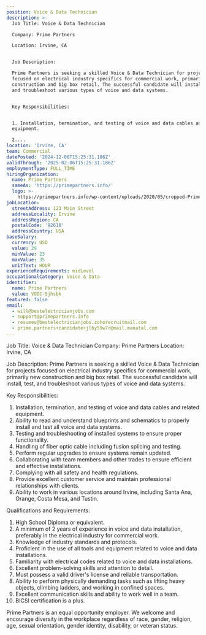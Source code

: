 ```yaml
---
position: Voice & Data Technician
description: >-
  Job Title: Voice & Data Technician

  Company: Prime Partners 

  Location: Irvine, CA


  Job Description:

  Prime Partners is seeking a skilled Voice & Data Technician for projects
  focused on electrical industry specifics for commercial work, primarily new
  construction and big box retail. The successful candidate will install, test,
  and troubleshoot various types of voice and data systems.


  Key Responsibilities:


  1. Installation, termination, and testing of voice and data cables and related
  equipment.

  2....
location: 'Irvine, CA'
team: Commercial
datePosted: '2024-12-08T15:25:31.186Z'
validThrough: '2025-02-06T15:25:31.186Z'
employmentType: FULL_TIME
hiringOrganization:
  name: Prime Partners
  sameAs: 'https://primepartners.info/'
  logo: >-
    https://primepartners.info/wp-content/uploads/2020/05/cropped-Prime-Partners-Logo-NO-BG-1-1.png
jobLocation:
  streetAddress: 123 Main Street
  addressLocality: Irvine
  addressRegion: CA
  postalCode: '92618'
  addressCountry: USA
baseSalary:
  currency: USD
  value: 29
  minValue: 23
  maxValue: 35
  unitText: HOUR
experienceRequirements: midLevel
occupationalCategory: Voice & Data
identifier:
  name: Prime Partners
  value: VOIC-5jhsbk
featured: false
email:
  - will@bestelectricianjobs.com
  - support@primepartners.info
  - resumes@bestelectricianjobs.zohorecruitmail.com
  - prime.partners+candidate+jl6y59w7r@mail.manatal.com
---
```




Job Title: Voice & Data Technician
Company: Prime Partners 
Location: Irvine, CA

Job Description:
Prime Partners is seeking a skilled Voice & Data Technician for projects focused on electrical industry specifics for commercial work, primarily new construction and big box retail. The successful candidate will install, test, and troubleshoot various types of voice and data systems.

Key Responsibilities:

1. Installation, termination, and testing of voice and data cables and related equipment.
2. Ability to read and understand blueprints and schematics to properly install and test all voice and data systems.
3. Testing and troubleshooting of installed systems to ensure proper functionality.
4. Handling of fiber optic cable including fusion splicing and testing.
5. Perform regular upgrades to ensure systems remain updated.
6. Collaborating with team members and other trades to ensure efficient and effective installations.
7. Complying with all safety and health regulations.
8. Provide excellent customer service and maintain professional relationships with clients.
9. Ability to work in various locations around Irvine, including Santa Ana, Orange, Costa Mesa, and Tustin.

Qualifications and Requirements:

1. High School Diploma or equivalent.
2. A minimum of 2 years of experience in voice and data installation, preferably in the electrical industry for commercial work.
3. Knowledge of industry standards and protocols.
4. Proficient in the use of all tools and equipment related to voice and data installations.
5. Familiarity with electrical codes related to voice and data installations.
6. Excellent problem-solving skills and attention to detail.
7. Must possess a valid driver's license and reliable transportation.
8. Ability to perform physically demanding tasks such as lifting heavy objects, climbing ladders, and working in confined spaces.
9. Excellent communication skills and ability to work well in a team.
10. BICSI certification is a plus.

Prime Partners is an equal opportunity employer. We welcome and encourage diversity in the workplace regardless of race, gender, religion, age, sexual orientation, gender identity, disability, or veteran status.